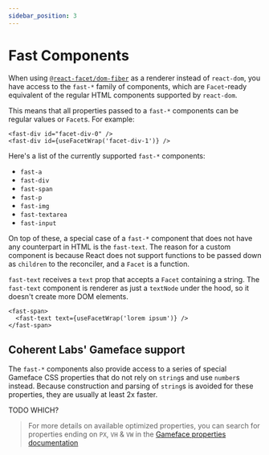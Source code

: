 ```yaml
---
sidebar_position: 3
---
```


# Fast Components

When using [`@react-facet/dom-fiber`](../rendering/overview) as a renderer instead of `react-dom`, you have access to the `fast-*` family of components, which are `Facet`-ready equivalent of the regular HTML components supported by `react-dom`.

This means that all properties passed to a `fast-*` components can be regular values or `Facet`s. For example:

```tsx
<fast-div id="facet-div-0" />
<fast-div id={useFacetWrap('facet-div-1')} />
```

Here's a list of the currently supported `fast-*` components:

- `fast-a`
- `fast-div`
- `fast-span`
- `fast-p`
- `fast-img`
- `fast-textarea`
- `fast-input`

On top of these, a special case of a `fast-*` component that does not have any counterpart in HTML is the `fast-text`. The reason for a custom component is because React does not support functions to be passed down as `children` to the reconciler, and a `Facet` is a function.

`fast-text` receives a `text` prop that accepts a `Facet` containing a string. The `fast-text` component is renderer as just a `textNode` under the hood, so it doesn't create more DOM elements.

```tsx
<fast-span>
  <fast-text text={useFacetWrap('lorem ipsum')} />
</fast-span>
```

## Coherent Labs' Gameface support

The `fast-*` components also provide access to a series of special Gameface CSS properties that do not rely on `string`s and use `number`s instead. Because construction and parsing of `string`s is avoided for these properties, they are usually at least 2x faster.

TODO WHICH?

> For more details on available optimized properties, you can search for properties ending on `PX`, `VH` & `VW` in the [Gameface properties documentation](https://coherent-labs.com/Documentation/cpp-gameface/db/d44/interface_c_s_s_style_declaration.html)
